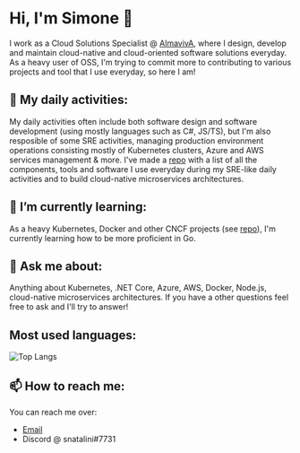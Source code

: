# Hi, I'm Simone 👋
I work as a Cloud Solutions Specialist @ [AlmavivA](https://www.almaviva.it/en_GB), where I design, develop and maintain cloud-native and cloud-oriented software solutions everyday. <br/>
As a heavy user of OSS, I'm trying to commit more to contributing to various projects and tool that I use everyday, so here I am! <br/>

## 🏢 My daily activities:
My daily activities often include both software design and software development (using mostly languages such as C#, JS/TS), but I'm also resposible of some SRE activities, managing production environment operations consisting mostly of Kubernetes clusters, Azure and AWS services management & more. 
I've made a [repo](https://github.com/nataz77/awesome-k8s) with a list of all the components, tools and software I use everyday during my SRE-like daily activities and to build cloud-native microservices architectures.

## 🌱 I’m currently learning:
As a heavy Kubernetes, Docker and other CNCF projects (see [repo](https://github.com/nataz77/awesome-k8s)), I'm currently learning how to be more proficient in Go.

## 💬 Ask me about:
Anything about Kubernetes, .NET Core, Azure, AWS, Docker, Node.js, cloud-native microservices architectures. If you have a other questions feel free to ask and I'll try to answer!

## Most used languages:
![Top Langs](https://github-readme-stats.vercel.app/api/top-langs/?username=nataz77&layout=compact)

## 📫 How to reach me:
You can reach me over:
- [Email](mailto://natalinis@outlook.com)
- Discord @ snatalini#7731

<!--
**nataz77/nataz77** is a ✨ _special_ ✨ repository because its `README.md` (this file) appears on your GitHub profile.

Here are some ideas to get you started:

- 🔭 I’m currently working on ...
- 🌱 I’m currently learning ...
- 👯 I’m looking to collaborate on ...
- 🤔 I’m looking for help with ...
- 💬 Ask me about ...
- 📫 How to reach me: ...
- 😄 Pronouns: ...
- ⚡ Fun fact: ...
-->
